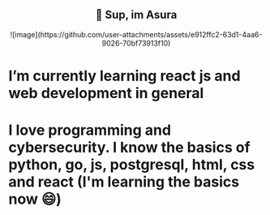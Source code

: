 ## <div align="center"> 👋 Sup, im Asura </div>

<div align="center">![image](https://github.com/user-attachments/assets/e912ffc2-63d1-4aa6-9026-70bf73913f10)</div>

# I’m currently learning react js and web development in general
# I love programming and cybersecurity. I know the basics of python, go, js, postgresql, html, css and react (I'm learning the basics now 😄)
<!--
**Asura-code/Asura-code** is a ✨ _special_ ✨ repository because its `README.md` (this file) appears on your GitHub profile.

Here are some ideas to get you started:

- 🔭 I’m currently working on ...
- 🌱 I’m currently learning ...
- 👯 I’m looking to collaborate on ...
- 🤔 I’m looking for help with ...
- 💬 Ask me about ...
- 📫 How to reach me: ...
- 😄 Pronouns: ...
- ⚡ Fun fact: ...
-->

